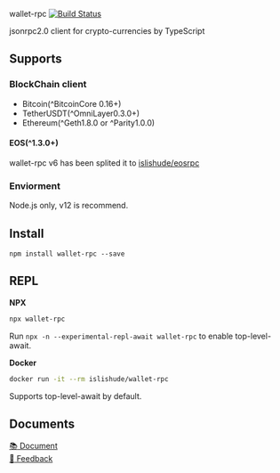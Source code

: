 wallet-rpc [![Build Status](https://travis-ci.org/islishude/wallet-rpc.svg?branch=dev)](https://travis-ci.org/islishude/wallet-rpc)

jsonrpc2.0 client for crypto-currencies by TypeScript

## Supports

### BlockChain client

- Bitcoin(^BitcoinCore 0.16+)
- TetherUSDT(^OmniLayer0.3.0+)
- Ethereum(^Geth1.8.0 or ^Parity1.0.0)

#### EOS(^1.3.0+)

wallet-rpc v6 has been splited it to [islishude/eosrpc](https://github.com/islishude/eosrpc)

### Enviorment

Node.js only, v12 is recommend.

## Install

```shell
npm install wallet-rpc --save
```

## REPL

**NPX**

```sh
npx wallet-rpc
```

Run `npx -n --experimental-repl-await wallet-rpc` to enable top-level-await.

**Docker**

```sh
docker run -it --rm islishude/wallet-rpc
```

Supports top-level-await by default.

## Documents

[:books: Document](https://github.com/isLishude/wallet-rpc/blob/dev/doc.md)  
[:bug: Feedback](https://github.com/isLishude/wallet-rpc/issues/new)
